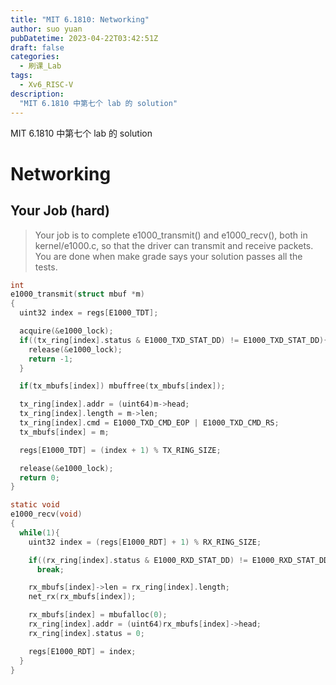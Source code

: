```yaml
---
title: "MIT 6.1810: Networking"
author: suo yuan
pubDatetime: 2023-04-22T03:42:51Z
draft: false
categories:
  - 刷课_Lab
tags:
  - Xv6_RISC-V
description:
  "MIT 6.1810 中第七个 lab 的 solution"
---
```


<!--more-->
MIT 6.1810 中第七个 lab 的 solution
<!--more-->

# Networking

## Your Job (hard)

> Your job is to complete e1000_transmit() and e1000_recv(), both in kernel/e1000.c, so that the driver can transmit and receive packets. You are done when make grade says your solution passes all the tests. 


```c
int
e1000_transmit(struct mbuf *m)
{
  uint32 index = regs[E1000_TDT];

  acquire(&e1000_lock);
  if((tx_ring[index].status & E1000_TXD_STAT_DD) != E1000_TXD_STAT_DD){
    release(&e1000_lock);
    return -1;
  }

  if(tx_mbufs[index]) mbuffree(tx_mbufs[index]);

  tx_ring[index].addr = (uint64)m->head;
  tx_ring[index].length = m->len;
  tx_ring[index].cmd = E1000_TXD_CMD_EOP | E1000_TXD_CMD_RS;
  tx_mbufs[index] = m;

  regs[E1000_TDT] = (index + 1) % TX_RING_SIZE;

  release(&e1000_lock);
  return 0;
}

static void
e1000_recv(void)
{
  while(1){
    uint32 index = (regs[E1000_RDT] + 1) % RX_RING_SIZE;

    if((rx_ring[index].status & E1000_RXD_STAT_DD) != E1000_RXD_STAT_DD)
      break;

    rx_mbufs[index]->len = rx_ring[index].length;
    net_rx(rx_mbufs[index]);

    rx_mbufs[index] = mbufalloc(0);
    rx_ring[index].addr = (uint64)rx_mbufs[index]->head;
    rx_ring[index].status = 0;

    regs[E1000_RDT] = index;
  }
}
```
